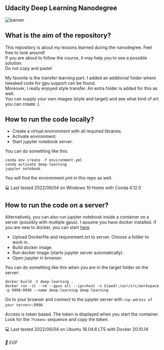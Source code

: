 ## Udacity Deep Learning Nanodegree 
<!---
![banner](deep_learning_banner.gif)
-->
![banner](https://github.com/MUCSEB/deep-learning/blob/main/deep_learning_banner.gif)
## What is the aim of the repository?

This repository is about my lessons learned during the nanodegree. Feel free to look around! \
If you are about to follow the course, it may help you to see a possible solution.\
Do not copy and paste!

My favorite is the transfer learning part. I added an additional folder where tweaked code for gpu support can be found. \
Moreover, I really enjoyed style transfer. An extra folder is added for this as well. \
You can supply your own images (style and target) and see what kind of art you can create :).

## How to run the code locally?
- Create a virtual environment with all required libraries.
- Activate environment.
- Start jupyter notebook server.

You can do something like this:

```
conda env create -f environment.yml
conda activate deep-learning
jupyter notebook
```
You will find the environment.yml in this repo as well.

:computer: Last tested 2022/06/04 on Windows 10 Home with Conda  4.12.0

## How to run the code on a server?
Alternatively, you can also run jupyter notebook inside a container on a server (possibly with multiple gpus).
I assume you have docker installed. If you are new to docker, you can start [here](https://docker-curriculum.com/).

- Upload Dockerfile and requirement.txt to server. Choose a folder to work in.
- Build docker image.
- Run docker image (starts jupyter server automatically).
- Open jupyter in browser.

You can do something like this when you are in the target folder on the server:

```
docker build -t deep-learning .
docker run -it --rm --gpus all --ipc=host -v $(pwd):/usr/src/workspace -p 9998:9998 --name deep-learning deep-learning
```

Go to your browser and connect to the jupyter server with `<ip-adress of your server>:9998`.

Access is token based. The token is displayed when you start the container. Look for the `?token=` sequence and copy the token.

:computer: Last tested 2022/06/04 on Ubuntu 18.04.6 LTS with Docker 20.10.14
###### 💾 EOF
